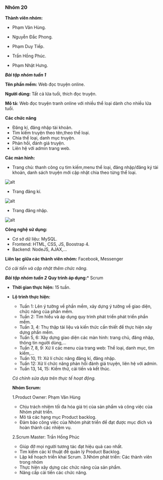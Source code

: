 ### Nhóm 20

**Thành viên nhóm:**

  - Phạm Văn Hùng.
  
  - Nguyễn Đắc Phong.
  
  - Phạm Duy Tiếp.
  
  - Trần Hồng Phúc.
  
  - Phạm Nhật Hưng.


***Bài tập nhóm tuần 1***

**Tên phần mềm:** Web đọc truyện online.

**Người dùng:** Tất cả lứa tuổi, thích đọc truyện.

**Mô tả:** Web đọc truyện tranh online với nhiều thể loại dành cho nhiều lứa tuổi.

**Các chức năng**

  - Đăng kí, đăng nhập tài khoản.
  - Tìm kiếm truyện theo tên,theo thể loại.
  - Chia thể loại, danh mục truyện.
  - Phản hồi, đánh giá truyện.
  - Liên hệ với admin trang web. 

**Các màn hình:** 

  - Trang chủ: thanh công cụ tìm kiếm,menu thể loại, đăng nhập/đăng ký tài khoản, danh sách truyện mới cập nhật chia theo từng thể loại.
  
  ![alt](https://github.com/tiep2999/aaaa/blob/master/home1.png)
  
  - Trang đăng kí.
  
  ![alt](https://github.com/tiep2999/aaaa/blob/master/logup.png)
  
  - Trang đăng nhập.
  
  ![alt](https://github.com/tiep2999/aaaa/blob/master/login.png)
  
 **Công nghệ sử dụng:**
  + Cơ sở dữ liệu: MySQL.
  + Frontend: HTML, CSS, JS, Boostrap 4.
  + Backend: NodeJS, AJAX,... 
 
 **Liên lạc giữa các thành viên nhóm:** Facebook, Messenger
 
  *Có cải tiến và cập nhật thêm chức năng.*
  
 ***Bài tập nhóm tuần 2***
 **Quy trình áp dụng:*** Scrum
  
  - **Thời gian thực hiện:** 15 tuần.
  
  - **Lộ trình thực hiện:**
    - Tuần 1: Lên ý tưởng về phần mềm, xây dựng ý tưởng về giao diện, chức năng của phần mềm.
    - Tuần 2: Tìm hiểu và áp dụng quy trình phát triển phát triển phần mềm.
    - Tuần 3, 4: Thu thập tài liệu và kiến thức cần thiết để thực hiện xây dựng phần mềm.
    - Tuần 5, 6: Xây dựng giao diện các màn hình: trang chủ, đăng nhập, thông tin người dùng,...
    - Tuần 7, 8, 9: Xử lí các menu của trang web: Thể loại, danh mục, tìm kiếm,...
    - Tuần 10, 11: Xử lí chức năng đăng kí, đăng nhập.
    - Tuần 12: Xử lí chức năng phản hổi đánh giá truyện, liên hệ với admin.
    - Tuần 13, 14, 15: Kiểm thử, cải tiến và kết thúc.
    
    *Có chỉnh sửa dựa trên thực tế hoạt động.*
    
    **Nhóm Scrum:**
    
    1.Product Owner: Phạm Văn Hùng 
      - Chịu trách nhiệm tối đa hóa giá trị của sản phẩm và công việc của Nhóm phát triển.
      - Mô tả các hạng mục Product backlog.
      - Đảm bảo công việc của Nhóm phát triển để đạt được mục đích và hoàn thành các nhiệm vụ.
      
    2.Scrum Master: Trần Hồng Phúc
      - Giúp đỡ mọi người tương tác đạt hiệu quả cao nhất.
      - Tìm kiếm các kĩ thuật để quản lý Product Backlog.
      - Lập kế hoạch triển khai Scrum.
    3.Nhóm phát triển: Các thành viên trong nhóm
      - Thực hiện xây dựng các chức năng của sản phẩm.
      - Nâng cấp cải tiến các chức năng.
